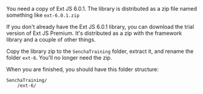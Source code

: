 You need a copy of Ext JS 6.0.1. The library is distributed as a zip file named something like `ext-6.0.1.zip`

If you don't already have the Ext JS 6.0.1 library, you can download the trial version of Ext JS Premium. It's
distributed as a zip with the framework library and a couple of other things.

Copy the library zip to the `SenchaTraining` folder, extract it, and rename the folder `ext-6`. You'll no longer need
the zip.

When you are finished, you should have this folder structure:

    SenchaTraining/
        /ext-6/


